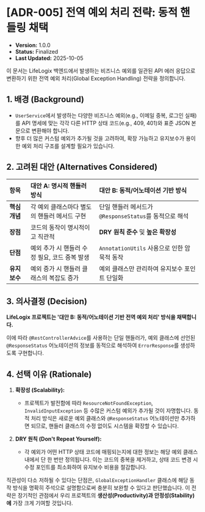 # [ADR-005] 전역 예외 처리 전략: 동적 핸들링 채택

- **Version:** 1.0.0
- **Status:** Finalized
- **Last Updated:** 2025-10-05

이 문서는 LifeLogix 백엔드에서 발생하는 비즈니스 예외를 일관된 API 에러 응답으로 변환하기 위한 전역 예외 처리(Global Exception Handling) 전략을 정의합니다.

## 1. 배경 (Background)

- `UserService`에서 발생하는 다양한 비즈니스 예외(e.g., 이메일 중복, 로그인 실패)를 API 명세에 맞는 각각 다른 HTTP 상태 코드(e.g., 409, 401)와 표준 JSON 본문으로 변환해야 합니다.
- 향후 더 많은 커스텀 예외가 추가될 것을 고려하여, 확장 가능하고 유지보수가 용이한 예외 처리 구조를 설계할 필요가 있습니다.

## 2. 고려된 대안 (Alternatives Considered)

| 항목 | 대안 A: 명시적 핸들러 방식 | 대안 B: 동적/어노테이션 기반 방식 |
| :--- | :--- | :--- |
| **핵심 개념**| 각 예외 클래스마다 별도의 핸들러 메서드 구현 | 단일 핸들러 메서드가 `@ResponseStatus`를 동적으로 해석 |
| **장점** | 코드의 동작이 명시적이고 직관적 | **DRY 원칙 준수** 및 **높은 확장성** |
| **단점** | 예외 추가 시 핸들러 수정 필요, 코드 중복 발생 | `AnnotationUtils` 사용으로 인한 암묵적 동작 |
| **유지보수**| 예외 증가 시 핸들러 클래스의 복잡도 증가 | 예외 클래스만 관리하여 유지보수 포인트 단일화 |

## 3. 의사결정 (Decision)

**LifeLogix 프로젝트는 '대안 B: 동적/어노테이션 기반 전역 예외 처리' 방식을 채택합니다.**

이에 따라 `@RestControllerAdvice`를 사용하는 단일 핸들러가, 예외 클래스에 선언된 `@ResponseStatus` 어노테이션의 정보를 동적으로 해석하여 `ErrorResponse`를 생성하도록 구현합니다.

## 4. 선택 이유 (Rationale)

1.  **확장성 (Scalability):**
    -   프로젝트가 발전함에 따라 `ResourceNotFoundException`, `InvalidInputException` 등 수많은 커스텀 예외가 추가될 것이 자명합니다. 동적 처리 방식은 새로운 예외 클래스와 `@ResponseStatus` 어노테이션만 추가하면 되므로, 핸들러 클래스의 수정 없이도 시스템을 확장할 수 있습니다.

2.  **DRY 원칙 (Don't Repeat Yourself):**
    -   각 예외가 어떤 HTTP 상태 코드에 매핑되는지에 대한 정보는 해당 예외 클래스 내에서 단 한 번만 정의됩니다. 이는 코드의 중복을 제거하고, 상태 코드 변경 시 수정 포인트를 최소화하여 유지보수 비용을 절감합니다.

직관성이 다소 저하될 수 있다는 단점은, `GlobalExceptionHandler` 클래스에 해당 동작 방식을 명확히 주석으로 설명함으로써 충분히 보완할 수 있다고 판단했습니다. 이 전략은 장기적인 관점에서 우리 프로젝트의 **생산성(Productivity)과 안정성(Stability)에** 가장 크게 기여할 것입니다.